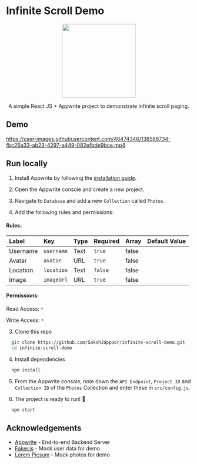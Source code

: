 
# Infinite Scroll Demo

<p align="center">
<img src="https://user-images.githubusercontent.com/46474346/138585064-5a8d7e92-ab4e-4845-8620-91ddbc31d066.png" width="200px">
</p>
<p align="center">
A simple React JS + Appwrite project to demonstrate infinite scroll paging.
</p>

## Demo

https://user-images.githubusercontent.com/46474346/138588734-fbc26a33-ab23-4297-a449-082efbde9bce.mp4

## Run locally

1. Install Appwrite by following the [installation guide](https://appwrite.io/docs/installation).

2. Open the Appwrite console and create a new project.

3. Navigate to `Database` and add a new `Collection` called `Photos`.

4. Add the following rules and permissions:

#### Rules:

| Label     | Key        | Type      | Required | Array | Default Value |
| :-------- | :--------- | :-------- | :------- | :---- | :------------ | 
| Username  | `username` | Text      | `true`   | false |               |
| Avatar    | `avatar`   | URL       | `true`   | false |               |
| Location  | `location` | Text      | `false`  | false |               |
| Image     | `imageUrl` | URL       | `true`   | false |               |

#### Permissions:

Read Access: `*`

Write Access: `*`

3. Clone this repo
```bash
  git clone https://github.com/SakshiUppoor/infinite-scroll-demo.git
  cd infinite-scroll-demo
```

4. Install dependencies
```bash
  npm install
```

5. From the Appwrite console, note down the `API Endpoint`, `Project ID` and `Collection ID` of the `Photos` Collection and enter these in `src/config.js`.

6. The project is ready to run! :rocket:
```bash
  npm start
```
    
## Acknowledgements

 - [Appwrite](https://appwrite.io/) - End-to-end Backend Server
 - [Faker.js](https://github.com/Marak/Faker.js) - Mock user data for demo
 - [Lorem Picsum](https://picsum.photos/) - Mock photos for demo
